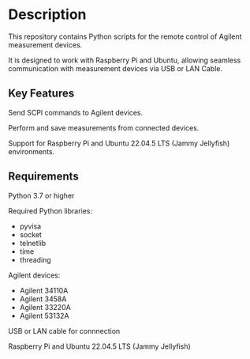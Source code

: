 # Description
This repository contains Python scripts for the remote control of Agilent measurement devices.

It is designed to work with Raspberry Pi and Ubuntu, allowing seamless communication with measurement devices via USB or LAN Cable.

## Key Features
Send SCPI commands to Agilent devices.

Perform and save measurements from connected devices.

Support for Raspberry Pi and Ubuntu 22.04.5 LTS (Jammy Jellyfish) environments.


## Requirements
Python 3.7 or higher

Required Python libraries:
* pyvisa
* socket
* telnetlib
* time
* threading

Agilent devices:
* Agilent 34110A
* Agilent 3458A
* Agilent 33220A
* Agilent 53132A 

USB or LAN cable for connnection 

Raspberry Pi and Ubuntu 22.04.5 LTS (Jammy Jellyfish)
